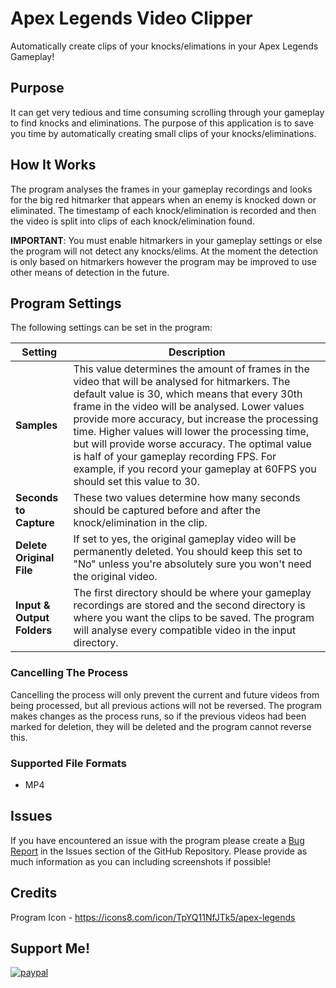 # Apex Legends Video Clipper
Automatically create clips of your knocks/elimations in your Apex Legends Gameplay!

## Purpose
It can get very tedious and time consuming scrolling through your gameplay to find knocks and eliminations. The purpose of this application is to save you time by automatically creating small clips of your knocks/eliminations.

## How It Works
The program analyses the frames in your gameplay recordings and looks for the big red hitmarker that appears when an enemy is knocked down or eliminated. The timestamp of each knock/elimination is recorded and then the video is split into clips of each knock/elimination found. 

**IMPORTANT**: You must enable hitmarkers in your gameplay settings or else the program will not detect any knocks/elims. At the moment the detection is only based on hitmarkers however the program may be improved to use other means of detection in the future.

## Program Settings
The following settings can be set in the program:

| Setting | Description |
|----------------|-------------|
|**Samples**|This value determines the amount of frames in the video that will be analysed for hitmarkers. The default value is 30, which means that every 30th frame in the video will be analysed. Lower values provide more accuracy, but increase the processing time. Higher values will lower the processing time, but will provide worse accuracy. The optimal value is half of your gameplay recording FPS. For example, if you record your gameplay at 60FPS you should set this value to 30.|
|**Seconds to Capture**|These two values determine how many seconds should be captured before and after the knock/elimination in the clip.|
|**Delete Original File**|If set to yes, the original gameplay video will be permanently deleted. You should keep this set to "No" unless you're absolutely sure you won't need the original video.|
|**Input & Output Folders**|The first directory should be where your gameplay recordings are stored and the second directory is where you want the clips to be saved. The program will analyse every compatible video in the input directory.|

### Cancelling The Process
Cancelling the process will only prevent the current and future videos from being processed, but all previous actions will not be reversed. The program makes changes as the process runs, so if the previous videos had been marked for deletion, they will be deleted and the program cannot reverse this.

### Supported File Formats
- MP4

## Issues
If you have encountered an issue with the program please create a [Bug Report](https://github.com/arhamqureshi/ALVC/issues/new/choose) in the Issues section of the GitHub Repository. Please provide as much information as you can including screenshots if possible!

## Credits
Program Icon - https://icons8.com/icon/TpYQ11NfJTk5/apex-legends

## Support Me!
[![paypal](https://www.paypalobjects.com/en_US/i/btn/btn_donateCC_LG.gif)](https://www.paypal.com/cgi-bin/webscr?cmd=_donations&business=WALNKNVGR4L8S&currency_code=AUD)

